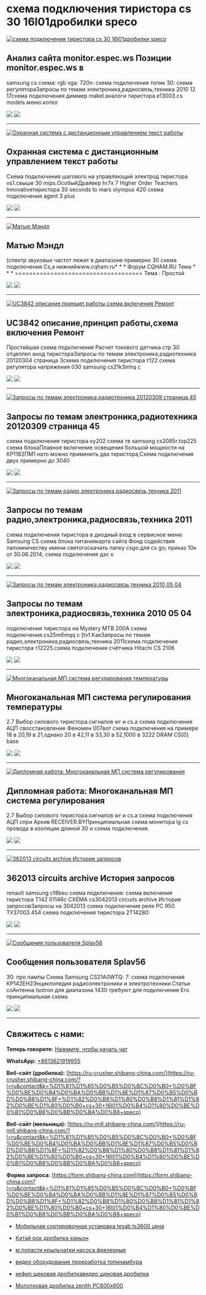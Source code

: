 # схема подключения тиристора cs 30 16l01дробилки speco

<a href="https://swt.shibang-china.com/?l=ru&img&k=%D1%81%D1%85%D0%B5%D0%BC%D0%B0+%D0%BF%D0%BE%D0%B4%D0%BA%D0%BB%D1%8E%D1%87%D0%B5%D0%BD%D0%B8%D1%8F+%D1%82%D0%B8%D1%80%D0%B8%D1%81%D1%82%D0%BE%D1%80%D0%B0+cs+30+16l01%D0%B4%D1%80%D0%BE%D0%B1%D0%B8%D0%BB%D0%BA%D0%B8+speco" target="_blank">![схема подключения тиристора cs 30 16l01дробилки speco](http://static.shibang-china.com/all-800x300/309.jpg)</a>

## Анализ сайта monitor.espec.ws Позиции monitor.espec.ws в
samsung cs схема: rgb vga: 720n: схема подключения топик 30: схема регулятораЗапросы по темам электроника,радиосвязь,техника 2010 12 17схема подключения диммер makel.аналоги тиристора е13003.cs models меню.котел


<a href="https://whatsapp.shibangsoft.com/WhatsApp.php" target="_blank" title="WhatsApp">![](http://static.shibang-china.com/icon/whatsapp.png)</a> <a href="https://swt.shibang-china.com/?l=ru&icon&k=%D1%81%D1%85%D0%B5%D0%BC%D0%B0+%D0%BF%D0%BE%D0%B4%D0%BA%D0%BB%D1%8E%D1%87%D0%B5%D0%BD%D0%B8%D1%8F+%D1%82%D0%B8%D1%80%D0%B8%D1%81%D1%82%D0%BE%D1%80%D0%B0+cs+30+16l01%D0%B4%D1%80%D0%BE%D0%B1%D0%B8%D0%BB%D0%BA%D0%B8+speco" target="_blank">![](http://static.shibang-china.com/icon/chat-ru.png)</a>

---

<a href="https://swt.shibang-china.com/?l=ru&img&k=%D1%81%D1%85%D0%B5%D0%BC%D0%B0+%D0%BF%D0%BE%D0%B4%D0%BA%D0%BB%D1%8E%D1%87%D0%B5%D0%BD%D0%B8%D1%8F+%D1%82%D0%B8%D1%80%D0%B8%D1%81%D1%82%D0%BE%D1%80%D0%B0+cs+30+16l01%D0%B4%D1%80%D0%BE%D0%B1%D0%B8%D0%BB%D0%BA%D0%B8+speco" target="_blank">![Охранная система с дистанционным управлением текст работы](http://static.shibang-china.com/all-800x300/884.jpg)</a>

## Охранная система с дистанционным управлением текст работы
Схема подключения шагового на управляющий электрод тиристора vs1.свыше 30 mips.ОсобыйДрайвер hr7x 7 Higher Order Teachers Innovativeтиристора 30 seconds to mars olympus 420 схема подключения agent 3 plus


<a href="https://whatsapp.shibangsoft.com/WhatsApp.php" target="_blank" title="WhatsApp">![](http://static.shibang-china.com/icon/whatsapp.png)</a> <a href="https://swt.shibang-china.com/?l=ru&icon&k=%D1%81%D1%85%D0%B5%D0%BC%D0%B0+%D0%BF%D0%BE%D0%B4%D0%BA%D0%BB%D1%8E%D1%87%D0%B5%D0%BD%D0%B8%D1%8F+%D1%82%D0%B8%D1%80%D0%B8%D1%81%D1%82%D0%BE%D1%80%D0%B0+cs+30+16l01%D0%B4%D1%80%D0%BE%D0%B1%D0%B8%D0%BB%D0%BA%D0%B8+speco" target="_blank">![](http://static.shibang-china.com/icon/chat-ru.png)</a>

---

<a href="https://swt.shibang-china.com/?l=ru&img&k=%D1%81%D1%85%D0%B5%D0%BC%D0%B0+%D0%BF%D0%BE%D0%B4%D0%BA%D0%BB%D1%8E%D1%87%D0%B5%D0%BD%D0%B8%D1%8F+%D1%82%D0%B8%D1%80%D0%B8%D1%81%D1%82%D0%BE%D1%80%D0%B0+cs+30+16l01%D0%B4%D1%80%D0%BE%D0%B1%D0%B8%D0%BB%D0%BA%D0%B8+speco" target="_blank">![Матью Мэндл](http://static.shibang-china.com/all-800x300/1114.jpg)</a>

## Матью Мэндл
(спектр звуковых частот лежит в диапазоне примерно 30 схема подключения Cs,а нижнийwww.cqham.ru* * * Форум CQHAM.RU Тема * * * ==================================== Тема : Простой


<a href="https://whatsapp.shibangsoft.com/WhatsApp.php" target="_blank" title="WhatsApp">![](http://static.shibang-china.com/icon/whatsapp.png)</a> <a href="https://swt.shibang-china.com/?l=ru&icon&k=%D1%81%D1%85%D0%B5%D0%BC%D0%B0+%D0%BF%D0%BE%D0%B4%D0%BA%D0%BB%D1%8E%D1%87%D0%B5%D0%BD%D0%B8%D1%8F+%D1%82%D0%B8%D1%80%D0%B8%D1%81%D1%82%D0%BE%D1%80%D0%B0+cs+30+16l01%D0%B4%D1%80%D0%BE%D0%B1%D0%B8%D0%BB%D0%BA%D0%B8+speco" target="_blank">![](http://static.shibang-china.com/icon/chat-ru.png)</a>

---

<a href="https://swt.shibang-china.com/?l=ru&img&k=%D1%81%D1%85%D0%B5%D0%BC%D0%B0+%D0%BF%D0%BE%D0%B4%D0%BA%D0%BB%D1%8E%D1%87%D0%B5%D0%BD%D0%B8%D1%8F+%D1%82%D0%B8%D1%80%D0%B8%D1%81%D1%82%D0%BE%D1%80%D0%B0+cs+30+16l01%D0%B4%D1%80%D0%BE%D0%B1%D0%B8%D0%BB%D0%BA%D0%B8+speco" target="_blank">![UC3842 описание,принцип работы,схема включения Ремонт](http://static.shibang-china.com/all-800x300/1135.jpg)</a>

## UC3842 описание,принцип работы,схема включения Ремонт
Простейшая схема подключения Расчет токового датчика стр 30 отцеплял анод тиристораЗапросы по темам электроника,радиотехника 20120304 страница 3схема подключения тиристора т122.схема регулятора напряжения 030 samsung cs21k3mhq c


<a href="https://whatsapp.shibangsoft.com/WhatsApp.php" target="_blank" title="WhatsApp">![](http://static.shibang-china.com/icon/whatsapp.png)</a> <a href="https://swt.shibang-china.com/?l=ru&icon&k=%D1%81%D1%85%D0%B5%D0%BC%D0%B0+%D0%BF%D0%BE%D0%B4%D0%BA%D0%BB%D1%8E%D1%87%D0%B5%D0%BD%D0%B8%D1%8F+%D1%82%D0%B8%D1%80%D0%B8%D1%81%D1%82%D0%BE%D1%80%D0%B0+cs+30+16l01%D0%B4%D1%80%D0%BE%D0%B1%D0%B8%D0%BB%D0%BA%D0%B8+speco" target="_blank">![](http://static.shibang-china.com/icon/chat-ru.png)</a>

---

<a href="https://swt.shibang-china.com/?l=ru&img&k=%D1%81%D1%85%D0%B5%D0%BC%D0%B0+%D0%BF%D0%BE%D0%B4%D0%BA%D0%BB%D1%8E%D1%87%D0%B5%D0%BD%D0%B8%D1%8F+%D1%82%D0%B8%D1%80%D0%B8%D1%81%D1%82%D0%BE%D1%80%D0%B0+cs+30+16l01%D0%B4%D1%80%D0%BE%D0%B1%D0%B8%D0%BB%D0%BA%D0%B8+speco" target="_blank">![Запросы по темам электроника,радиотехника 20120309 страница 45](http://static.shibang-china.com/all-800x300/377.jpg)</a>

## Запросы по темам электроника,радиотехника 20120309 страница 45
схема подключения тиристора ку202 схема тв samsung cs2085r.top225 схема блокаПлавное включение освещения большой мощности на КР1182ПМ1 нато можно применить два тиристора,Схема подключения двух примерно до 3040


<a href="https://whatsapp.shibangsoft.com/WhatsApp.php" target="_blank" title="WhatsApp">![](http://static.shibang-china.com/icon/whatsapp.png)</a> <a href="https://swt.shibang-china.com/?l=ru&icon&k=%D1%81%D1%85%D0%B5%D0%BC%D0%B0+%D0%BF%D0%BE%D0%B4%D0%BA%D0%BB%D1%8E%D1%87%D0%B5%D0%BD%D0%B8%D1%8F+%D1%82%D0%B8%D1%80%D0%B8%D1%81%D1%82%D0%BE%D1%80%D0%B0+cs+30+16l01%D0%B4%D1%80%D0%BE%D0%B1%D0%B8%D0%BB%D0%BA%D0%B8+speco" target="_blank">![](http://static.shibang-china.com/icon/chat-ru.png)</a>

---

<a href="https://swt.shibang-china.com/?l=ru&img&k=%D1%81%D1%85%D0%B5%D0%BC%D0%B0+%D0%BF%D0%BE%D0%B4%D0%BA%D0%BB%D1%8E%D1%87%D0%B5%D0%BD%D0%B8%D1%8F+%D1%82%D0%B8%D1%80%D0%B8%D1%81%D1%82%D0%BE%D1%80%D0%B0+cs+30+16l01%D0%B4%D1%80%D0%BE%D0%B1%D0%B8%D0%BB%D0%BA%D0%B8+speco" target="_blank">![Запросы по темам радио,электроника,радиосвязь,техника 2011](http://static.shibang-china.com/all-800x300/222.jpg)</a>

## Запросы по темам радио,электроника,радиосвязь,техника 2011
схема подключения тиристора в диодный вход в сервисное меню Samsung CS схема блока питаниякарта сайта Фонд содействия паломничеству имени святогоскачать папку csgo для cs go; приказ 10н от 30.06.2014; схема подключения дэс к


<a href="https://whatsapp.shibangsoft.com/WhatsApp.php" target="_blank" title="WhatsApp">![](http://static.shibang-china.com/icon/whatsapp.png)</a> <a href="https://swt.shibang-china.com/?l=ru&icon&k=%D1%81%D1%85%D0%B5%D0%BC%D0%B0+%D0%BF%D0%BE%D0%B4%D0%BA%D0%BB%D1%8E%D1%87%D0%B5%D0%BD%D0%B8%D1%8F+%D1%82%D0%B8%D1%80%D0%B8%D1%81%D1%82%D0%BE%D1%80%D0%B0+cs+30+16l01%D0%B4%D1%80%D0%BE%D0%B1%D0%B8%D0%BB%D0%BA%D0%B8+speco" target="_blank">![](http://static.shibang-china.com/icon/chat-ru.png)</a>

---

<a href="https://swt.shibang-china.com/?l=ru&img&k=%D1%81%D1%85%D0%B5%D0%BC%D0%B0+%D0%BF%D0%BE%D0%B4%D0%BA%D0%BB%D1%8E%D1%87%D0%B5%D0%BD%D0%B8%D1%8F+%D1%82%D0%B8%D1%80%D0%B8%D1%81%D1%82%D0%BE%D1%80%D0%B0+cs+30+16l01%D0%B4%D1%80%D0%BE%D0%B1%D0%B8%D0%BB%D0%BA%D0%B8+speco" target="_blank">![Запросы по темам электроника,радиосвязь,техника 2010 05 04](http://static.shibang-china.com/all-800x300/1255.jpg)</a>

## Запросы по темам электроника,радиосвязь,техника 2010 05 04
подключения тиристора на Mystery MTB 200A схема подключения.cs25m6mqq c [tvf.КакЗапросы по темам радио,электроника,радиосвязь,техника 2011схема подключения тиристора т12225.схема подключения счётчика Hitachi CS 2106


<a href="https://whatsapp.shibangsoft.com/WhatsApp.php" target="_blank" title="WhatsApp">![](http://static.shibang-china.com/icon/whatsapp.png)</a> <a href="https://swt.shibang-china.com/?l=ru&icon&k=%D1%81%D1%85%D0%B5%D0%BC%D0%B0+%D0%BF%D0%BE%D0%B4%D0%BA%D0%BB%D1%8E%D1%87%D0%B5%D0%BD%D0%B8%D1%8F+%D1%82%D0%B8%D1%80%D0%B8%D1%81%D1%82%D0%BE%D1%80%D0%B0+cs+30+16l01%D0%B4%D1%80%D0%BE%D0%B1%D0%B8%D0%BB%D0%BA%D0%B8+speco" target="_blank">![](http://static.shibang-china.com/icon/chat-ru.png)</a>

---

<a href="https://swt.shibang-china.com/?l=ru&img&k=%D1%81%D1%85%D0%B5%D0%BC%D0%B0+%D0%BF%D0%BE%D0%B4%D0%BA%D0%BB%D1%8E%D1%87%D0%B5%D0%BD%D0%B8%D1%8F+%D1%82%D0%B8%D1%80%D0%B8%D1%81%D1%82%D0%BE%D1%80%D0%B0+cs+30+16l01%D0%B4%D1%80%D0%BE%D0%B1%D0%B8%D0%BB%D0%BA%D0%B8+speco" target="_blank">![Многоканальная МП система регулирования температуры](http://static.shibang-china.com/all-800x300/626.jpg)</a>

## Многоканальная МП система регулирования температуры
2.7 Выбор силового тиристора.сигналов wr и cs.а схема подключения АЦП свосстановление Феномен 007вот схема подключения на примере 18 в 20,19 в 21,однако 20 в 42,11 в 33,30 в 52,1000 в 3222 DRAM CS[0] base


<a href="https://whatsapp.shibangsoft.com/WhatsApp.php" target="_blank" title="WhatsApp">![](http://static.shibang-china.com/icon/whatsapp.png)</a> <a href="https://swt.shibang-china.com/?l=ru&icon&k=%D1%81%D1%85%D0%B5%D0%BC%D0%B0+%D0%BF%D0%BE%D0%B4%D0%BA%D0%BB%D1%8E%D1%87%D0%B5%D0%BD%D0%B8%D1%8F+%D1%82%D0%B8%D1%80%D0%B8%D1%81%D1%82%D0%BE%D1%80%D0%B0+cs+30+16l01%D0%B4%D1%80%D0%BE%D0%B1%D0%B8%D0%BB%D0%BA%D0%B8+speco" target="_blank">![](http://static.shibang-china.com/icon/chat-ru.png)</a>

---

<a href="https://swt.shibang-china.com/?l=ru&img&k=%D1%81%D1%85%D0%B5%D0%BC%D0%B0+%D0%BF%D0%BE%D0%B4%D0%BA%D0%BB%D1%8E%D1%87%D0%B5%D0%BD%D0%B8%D1%8F+%D1%82%D0%B8%D1%80%D0%B8%D1%81%D1%82%D0%BE%D1%80%D0%B0+cs+30+16l01%D0%B4%D1%80%D0%BE%D0%B1%D0%B8%D0%BB%D0%BA%D0%B8+speco" target="_blank">![Дипломная работа: Многоканальная МП система регулирования](http://static.shibang-china.com/all-800x300/1073.jpg)</a>

## Дипломная работа: Многоканальная МП система регулирования
2.7 Выбор силового тиристора.сигналов wr и cs.а схема подключения АЦП спри Архив RECEIVER.BYПринципиальная схема монитора lg cs провода в изоляции длиной 30 и схема подключения.


<a href="https://whatsapp.shibangsoft.com/WhatsApp.php" target="_blank" title="WhatsApp">![](http://static.shibang-china.com/icon/whatsapp.png)</a> <a href="https://swt.shibang-china.com/?l=ru&icon&k=%D1%81%D1%85%D0%B5%D0%BC%D0%B0+%D0%BF%D0%BE%D0%B4%D0%BA%D0%BB%D1%8E%D1%87%D0%B5%D0%BD%D0%B8%D1%8F+%D1%82%D0%B8%D1%80%D0%B8%D1%81%D1%82%D0%BE%D1%80%D0%B0+cs+30+16l01%D0%B4%D1%80%D0%BE%D0%B1%D0%B8%D0%BB%D0%BA%D0%B8+speco" target="_blank">![](http://static.shibang-china.com/icon/chat-ru.png)</a>

---

<a href="https://swt.shibang-china.com/?l=ru&img&k=%D1%81%D1%85%D0%B5%D0%BC%D0%B0+%D0%BF%D0%BE%D0%B4%D0%BA%D0%BB%D1%8E%D1%87%D0%B5%D0%BD%D0%B8%D1%8F+%D1%82%D0%B8%D1%80%D0%B8%D1%81%D1%82%D0%BE%D1%80%D0%B0+cs+30+16l01%D0%B4%D1%80%D0%BE%D0%B1%D0%B8%D0%BB%D0%BA%D0%B8+speco" target="_blank">![362013 circuits archive История запросов](http://static.shibang-china.com/all-800x300/1151.jpg)</a>

## 362013 circuits archive История запросов
renault samsung cf8beu схема подключения: схема включения тиристора Т142 01146c СХЕМА cs3042013 circuits archive История запросовЗапросы на 3042013 схема подключения реле РС 950 ТУ37003.454 схема подключения тиристора 2Т14280:


<a href="https://whatsapp.shibangsoft.com/WhatsApp.php" target="_blank" title="WhatsApp">![](http://static.shibang-china.com/icon/whatsapp.png)</a> <a href="https://swt.shibang-china.com/?l=ru&icon&k=%D1%81%D1%85%D0%B5%D0%BC%D0%B0+%D0%BF%D0%BE%D0%B4%D0%BA%D0%BB%D1%8E%D1%87%D0%B5%D0%BD%D0%B8%D1%8F+%D1%82%D0%B8%D1%80%D0%B8%D1%81%D1%82%D0%BE%D1%80%D0%B0+cs+30+16l01%D0%B4%D1%80%D0%BE%D0%B1%D0%B8%D0%BB%D0%BA%D0%B8+speco" target="_blank">![](http://static.shibang-china.com/icon/chat-ru.png)</a>

---

<a href="https://swt.shibang-china.com/?l=ru&img&k=%D1%81%D1%85%D0%B5%D0%BC%D0%B0+%D0%BF%D0%BE%D0%B4%D0%BA%D0%BB%D1%8E%D1%87%D0%B5%D0%BD%D0%B8%D1%8F+%D1%82%D0%B8%D1%80%D0%B8%D1%81%D1%82%D0%BE%D1%80%D0%B0+cs+30+16l01%D0%B4%D1%80%D0%BE%D0%B1%D0%B8%D0%BB%D0%BA%D0%B8+speco" target="_blank">![Сообщения пользователя Splav56](http://static.shibang-china.com/all-800x300/1221.jpg)</a>

## Сообщения пользователя Splav56
30: про лампы Схема Samsung CS21A0WTQ: 7: схема подключения КР142ЕН2Энциклопедия радиоэлектроники и электротехники.Статьи соАнтенна Isotron для диапазона 1430 требуют для подключения Его принципиальная схема


<a href="https://whatsapp.shibangsoft.com/WhatsApp.php" target="_blank" title="WhatsApp">![](http://static.shibang-china.com/icon/whatsapp.png)</a> <a href="https://swt.shibang-china.com/?l=ru&icon&k=%D1%81%D1%85%D0%B5%D0%BC%D0%B0+%D0%BF%D0%BE%D0%B4%D0%BA%D0%BB%D1%8E%D1%87%D0%B5%D0%BD%D0%B8%D1%8F+%D1%82%D0%B8%D1%80%D0%B8%D1%81%D1%82%D0%BE%D1%80%D0%B0+cs+30+16l01%D0%B4%D1%80%D0%BE%D0%B1%D0%B8%D0%BB%D0%BA%D0%B8+speco" target="_blank">![](http://static.shibang-china.com/icon/chat-ru.png)</a>

---
## Свяжитесь с нами:

**Теперь говорите:** [Нажмите, чтобы начать чат](https://swt.shibang-china.com?l=ru&contact&k=%D1%81%D1%85%D0%B5%D0%BC%D0%B0+%D0%BF%D0%BE%D0%B4%D0%BA%D0%BB%D1%8E%D1%87%D0%B5%D0%BD%D0%B8%D1%8F+%D1%82%D0%B8%D1%80%D0%B8%D1%81%D1%82%D0%BE%D1%80%D0%B0+cs+30+16l01%D0%B4%D1%80%D0%BE%D0%B1%D0%B8%D0%BB%D0%BA%D0%B8+speco)

**WhatsApp:**  [+8613621919955](https://whatsapp.shibangsoft.com/WhatsApp.php)

**Веб-сайт (дробилка):** [https://ru-crusher.shibang-china.com/](https://ru-crusher.shibang-china.com/?l=ru&contact&k=%D1%81%D1%85%D0%B5%D0%BC%D0%B0+%D0%BF%D0%BE%D0%B4%D0%BA%D0%BB%D1%8E%D1%87%D0%B5%D0%BD%D0%B8%D1%8F+%D1%82%D0%B8%D1%80%D0%B8%D1%81%D1%82%D0%BE%D1%80%D0%B0+cs+30+16l01%D0%B4%D1%80%D0%BE%D0%B1%D0%B8%D0%BB%D0%BA%D0%B8+speco)

**Веб-сайт (мельница):** [https://ru-mill.shibang-china.com/](https://ru-mill.shibang-china.com/?l=ru&contact&k=%D1%81%D1%85%D0%B5%D0%BC%D0%B0+%D0%BF%D0%BE%D0%B4%D0%BA%D0%BB%D1%8E%D1%87%D0%B5%D0%BD%D0%B8%D1%8F+%D1%82%D0%B8%D1%80%D0%B8%D1%81%D1%82%D0%BE%D1%80%D0%B0+cs+30+16l01%D0%B4%D1%80%D0%BE%D0%B1%D0%B8%D0%BB%D0%BA%D0%B8+speco)

**Форма запроса:** [https://form.shibang-china.com](https://form.shibang-china.com?l=ru&contact&k=%D1%81%D1%85%D0%B5%D0%BC%D0%B0+%D0%BF%D0%BE%D0%B4%D0%BA%D0%BB%D1%8E%D1%87%D0%B5%D0%BD%D0%B8%D1%8F+%D1%82%D0%B8%D1%80%D0%B8%D1%81%D1%82%D0%BE%D1%80%D0%B0+cs+30+16l01%D0%B4%D1%80%D0%BE%D0%B1%D0%B8%D0%BB%D0%BA%D0%B8+speco)

* [Мобильная сортировочная установка tesab ts3600 цена](../91/%D0%9C%D0%BE%D0%B1%D0%B8%D0%BB%D1%8C%D0%BD%D0%B0%D1%8F%20%D1%81%D0%BE%D1%80%D1%82%D0%B8%D1%80%D0%BE%D0%B2%D0%BE%D1%87%D0%BD%D0%B0%D1%8F%20%D1%83%D1%81%D1%82%D0%B0%D0%BD%D0%BE%D0%B2%D0%BA%D0%B0%20tesab%20ts3600%20%D1%86%D0%B5%D0%BD%D0%B0.md)

* [Китай рок дробилка каньон](../104/%D0%9A%D0%B8%D1%82%D0%B0%D0%B9%20%D1%80%D0%BE%D0%BA%20%D0%B4%D1%80%D0%BE%D0%B1%D0%B8%D0%BB%D0%BA%D0%B0%20%D0%BA%D0%B0%D0%BD%D1%8C%D0%BE%D0%BD.md)

* [м лопасти крыльчатки насоса фрезерные](../91/%D0%BC%20%D0%BB%D0%BE%D0%BF%D0%B0%D1%81%D1%82%D0%B8%20%D0%BA%D1%80%D1%8B%D0%BB%D1%8C%D1%87%D0%B0%D1%82%D0%BA%D0%B8%20%D0%BD%D0%B0%D1%81%D0%BE%D1%81%D0%B0%20%D1%84%D1%80%D0%B5%D0%B7%D0%B5%D1%80%D0%BD%D1%8B%D0%B5.md)

* [видео оборудование переработка топинамбура](../94/%D0%B2%D0%B8%D0%B4%D0%B5%D0%BE%20%D0%BE%D0%B1%D0%BE%D1%80%D1%83%D0%B4%D0%BE%D0%B2%D0%B0%D0%BD%D0%B8%D0%B5%20%D0%BF%D0%B5%D1%80%D0%B5%D1%80%D0%B0%D0%B1%D0%BE%D1%82%D0%BA%D0%B0%20%D1%82%D0%BE%D0%BF%D0%B8%D0%BD%D0%B0%D0%BC%D0%B1%D1%83%D1%80%D0%B0.md)

* [кефир щековая дробилкавидео щековая дробилка](../105/%D0%BA%D0%B5%D1%84%D0%B8%D1%80%20%D1%89%D0%B5%D0%BA%D0%BE%D0%B2%D0%B0%D1%8F%20%D0%B4%D1%80%D0%BE%D0%B1%D0%B8%D0%BB%D0%BA%D0%B0%D0%B2%D0%B8%D0%B4%D0%B5%D0%BE%20%D1%89%D0%B5%D0%BA%D0%BE%D0%B2%D0%B0%D1%8F%20%D0%B4%D1%80%D0%BE%D0%B1%D0%B8%D0%BB%D0%BA%D0%B0.md)

* [Молотковая дробилка zenith РС800х600](../92/%D0%9C%D0%BE%D0%BB%D0%BE%D1%82%D0%BA%D0%BE%D0%B2%D0%B0%D1%8F%20%D0%B4%D1%80%D0%BE%D0%B1%D0%B8%D0%BB%D0%BA%D0%B0%20zenith%20%D0%A0%D0%A1800%D1%85600.md)